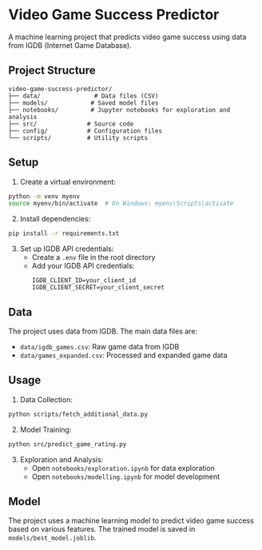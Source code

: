 # Video Game Success Predictor

A machine learning project that predicts video game success using data from IGDB (Internet Game Database).

## Project Structure

```
video-game-success-predictor/
├── data/               # Data files (CSV)
├── models/            # Saved model files
├── notebooks/         # Jupyter notebooks for exploration and analysis
├── src/              # Source code
├── config/           # Configuration files
└── scripts/          # Utility scripts
```

## Setup

1. Create a virtual environment:
```bash
python -m venv myenv
source myenv/bin/activate  # On Windows: myenv\Scripts\activate
```

2. Install dependencies:
```bash
pip install -r requirements.txt
```

3. Set up IGDB API credentials:
   - Create a `.env` file in the root directory
   - Add your IGDB API credentials:
     ```
     IGDB_CLIENT_ID=your_client_id
     IGDB_CLIENT_SECRET=your_client_secret
     ```

## Data

The project uses data from IGDB. The main data files are:
- `data/igdb_games.csv`: Raw game data from IGDB
- `data/games_expanded.csv`: Processed and expanded game data

## Usage

1. Data Collection:
```bash
python scripts/fetch_additional_data.py
```

2. Model Training:
```bash
python src/predict_game_rating.py
```

3. Exploration and Analysis:
   - Open `notebooks/exploration.ipynb` for data exploration
   - Open `notebooks/modelling.ipynb` for model development

## Model

The project uses a machine learning model to predict video game success based on various features. The trained model is saved in `models/best_model.joblib`.